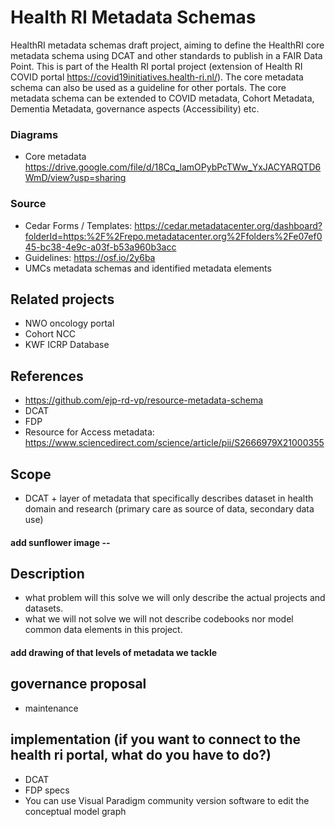 # Health RI Metadata Schemas

HealthRI metadata schemas draft project, aiming to define the HealthRI core metadata schema using DCAT and other standards to publish in a FAIR Data Point. This is part of the Health RI portal project (extension of Health RI COVID portal https://covid19initiatives.health-ri.nl/). The core metadata schema can also be used as a guideline for other portals. 
The core metadata schema can be extended to COVID metadata, Cohort Metadata, Dementia Metadata, governance aspects (Accessibility) etc.

### Diagrams
- Core metadata https://drive.google.com/file/d/18Cq_lamOPybPcTWw_YxJACYARQTD6WmD/view?usp=sharing  

### Source
- Cedar Forms / Templates: 
https://cedar.metadatacenter.org/dashboard?folderId=https:%2F%2Frepo.metadatacenter.org%2Ffolders%2Fe07ef045-bc38-4e9c-a03f-b53a960b3acc
- Guidelines: https://osf.io/2y6ba
- UMCs metadata schemas and identified metadata elements

## Related projects
- NWO oncology portal
- Cohort NCC
- KWF ICRP Database


## References
- https://github.com/ejp-rd-vp/resource-metadata-schema
- DCAT
- FDP
- Resource for Access metadata: https://www.sciencedirect.com/science/article/pii/S2666979X21000355

## Scope
- DCAT + layer of metadata that specifically describes dataset in health domain and research (primary care as source of data, secondary data use)
#### add sunflower image --
  
## Description
- what problem will this solve
 we will only describe the actual projects and datasets.
- what we will not solve
 we will not describe codebooks nor model common data elements in this project.

#### add drawing of that levels of metadata we tackle

## governance proposal
- maintenance

## implementation (if you want to connect to the health ri portal, what do you have to do?)
- DCAT 
- FDP specs
- You can use Visual Paradigm community version software to edit the conceptual model graph



